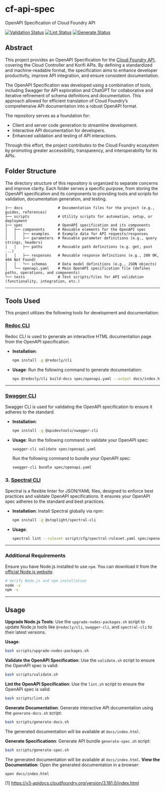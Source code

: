 # cf-api-spec

OpenAPI Specification of Cloud Foundry API

[![Validation Status](https://github.com/sklevenz/cf-api-spec/actions/workflows/validate-spec.yaml/badge.svg)](https://github.com/sklevenz/cf-api-spec/actions)
[![Lint Status](https://github.com/sklevenz/cf-api-spec/actions/workflows/lint-spec.yaml/badge.svg)](https://github.com/sklevenz/cf-api-spec/actions)
[![Generate Status](https://github.com/sklevenz/cf-api-spec/actions/workflows/generate-spec.yaml/badge.svg)](https://github.com/sklevenz/cf-api-spec/actions)

## Abstract

This project provides an OpenAPI Specification for the [Cloud Foundry API](https://v3-apidocs.cloudfoundry.org/version/3.181.0/index.html), covering the Cloud Controller and Korifi APIs. By defining a standardized and machine-readable format, the specification aims to enhance developer productivity, improve API integration, and ensure consistent documentation.

The OpenAPI Specification was developed using a combination of tools, including Swagger for API exploration and ChatGPT for collaborative and iterative refinement of schema definitions and documentation. This approach allowed for efficient translation of Cloud Foundry’s comprehensive API documentation into a robust OpenAPI format.

The repository serves as a foundation for:

* Client and server code generation to streamline development.
* Interactive API documentation for developers.
* Enhanced validation and testing of API interactions.

Through this effort, the project contributes to the Cloud Foundry ecosystem by promoting greater accessibility, transparency, and interoperability for its APIs.

## Folder Structure

The directory structure of this repository is organized to separate concerns and improve clarity. Each folder serves a specific purpose, from storing the OpenAPI specification and its components to providing tools and scripts for validation, documentation generation, and testing.


```plaintext
├── docs                # Documentation files for the project (e.g., guides, references)
├── scripts             # Utility scripts for automation, setup, or deployment
├── spec                # OpenAPI specification and its components
│   ├── components      # Reusable elements for the OpenAPI spec
│   │   ├── examples    # Example data for API requests/responses
│   │   ├── parameters  # Reusable parameter definitions (e.g., query strings, headers)
│   │   ├── paths       # Reusable path definitions (e.g. get, post ...)
│   │   ├── responses   # Reusable response definitions (e.g., 200 OK, 404 Not Found)
│   │   └── schemas     # Data model definitions (e.g., JSON objects)
│   └── openapi.yaml    # Main OpenAPI specification file (defines paths, operations, and components)
└── tests               # Test scripts/files for API validation (functionality, integration, etc.)
```
---

## Tools Used

This project utilizes the following tools for development and documentation:

### [Redoc CLI](https://github.com/Redocly/redoc)

Redoc CLI is used to generate an interactive HTML documentation page from the OpenAPI specification.

- **Installation**:
  ```bash
  npm install -g @redocly/cli
  ```

- **Usage**:
  Run the following command to generate documentation:
  ```bash
  npx @redocly/cli build-docs spec/openapi.yaml --output docs/index.html
  ```

---

### [Swagger CLI](https://github.com/APIDevTools/swagger-cli)
Swagger CLI is used for validating the OpenAPI specification to ensure it adheres to the standard.

- **Installation**:
  ```bash
  npm install -g @apidevtools/swagger-cli
  ```

- **Usage**:
  Run the following command to validate your OpenAPI spec:
  ```bash
  swagger-cli validate spec/openapi.yaml
  ```

  Run the following command to bundle your OpenAPI spec:
  ```bash
  swagger-cli bundle spec/openapi.yaml
  ```

### 3. [Spectral CLI](https://meta.stoplight.io/docs/spectral)
Spectral is a flexible linter for JSON/YAML files, designed to enforce best practices and validate OpenAPI specifications. It ensures your OpenAPI spec adheres to the standard and best practices.

- **Installation**:
  Install Spectral globally via npm:
  ```bash
  npm install -g @stoplight/spectral-cli
  ```

- **Usage**:
  ```bash
  spectral lint --ruleset script/cfg/spectral-ruleset.yaml spec/openapi.yaml
  ```
---

### Additional Requirements
Ensure you have Node.js installed to use `npm`. You can download it from the [official Node.js website](https://nodejs.org/).

```bash
# Verify Node.js and npm installation
node -v
npm -v
```

---

## Usage

**Upgrade Node.js Tools**:
   Use the `upgrade-nodes-packages.sh` script to update Node.js tools like `@redocly/cli`, `swagger-cli`, and `spectral-cli` to their latest versions.

   **Usage**:
   ```bash
   bash scripts/upgrade-nodes-packages.sh
   ```

**Validate the OpenAPI Specification**:
   Use the `validate.sh` script to ensure the OpenAPI spec is valid:
   ```bash
   bash scripts/validate.sh
   ```

**Lint the OpenAPI Specification**:
   Use the `lint.sh` script to ensure the OpenAPI spec is valid:
   ```bash
   bash scripts/lint.sh
   ```

**Generate Documentation**:
   Generate interactive API documentation using the `generate-docs.sh` script:
   ```bash
   bash scripts/generate-docs.sh
   ```

   The generated documentation will be available at `docs/index.html`.

**Generate Specificationn**:
   Generate API bundle `generate-spec.sh` script:
   ```bash
   bash scripts/generate-spec.sh
   ```

   The generated documentation will be available at `docs/index.html`.
**View the Documentation**:
   Open the generated documentation in a browser:
   ```bash
   open docs/index.html
   ```




[1] https://v3-apidocs.cloudfoundry.org/version/3.181.0/index.html
